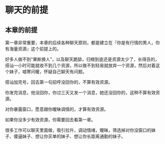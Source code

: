 # 聊天的前提

## 本章的前提

第一章非常重要，本章的后续各种聊天原则，都是建立在『你是有行情的男人，你有海量资源』这个前提上的。

好多人做不到“果断换人”，以及聊天跪舔，归根到底还是资源太少了，长得丑的，搭讪一小时可能就收不到几个资源，所以做不到轻易就放弃一个资源，然后对着这个妹子，嘘寒问暖，怀疑自己聊天有问题。

搭讪加完号，回去第一句招呼没回你的，不算有效资源。

你发完消息，他没回你，你过三天又发一个消息，她还没回你的，这种不算有效资源。

对你暴露窗口，愿意跟你暧昧调情的，才算有效资源。

如果你没多少有效资源，你需要回去看第一章。

很多工作可以聊天里面做，吸引拉升，调动情绪，暧昧，筛选掉对你没窗口的妹子、傻逼妹子、想让你买单的妹子、想让你长距离通勤的妹子。

##

